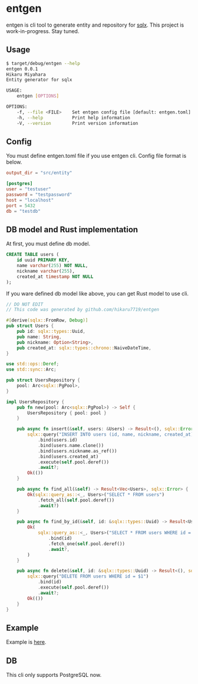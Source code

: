 # entgen

entgen is cli tool to generate entity and repository for [sqlx](https://github.com/launchbadge/sqlx). This project is work-in-progress. Stay tuned.

## Usage

```bash
$ target/debug/entgen --help
entgen 0.0.1
Hikaru Miyahara
Entity generator for sqlx

USAGE:
    entgen [OPTIONS]

OPTIONS:
    -f, --file <FILE>    Set entgen config file [default: entgen.toml]
    -h, --help           Print help information
    -V, --version        Print version information
```

## Config

You must define entgen.toml file if you use entgen cli.
Config file format is below.

```toml
output_dir = "src/entity"

[postgres]
user = "testuser"
password = "testpassword"
host = "localhost"
port = 5432
db = "testdb"
```

## DB model and Rust implementation

At first, you must define db model.

```sql
CREATE TABLE users (
    id uuid PRIMARY KEY,
    name varchar(255) NOT NULL,
    nickname varchar(255),
    created_at timestamp NOT NULL
);
```

If you ware defined db model like above, you can get Rust model to use cli.

```rs
// DO NOT EDIT
// This code was generated by github.com/hikaru7719/entgen

#[derive(sqlx::FromRow, Debug)]
pub struct Users {
    pub id: sqlx::types::Uuid,
    pub name: String,
    pub nickname: Option<String>,
    pub created_at: sqlx::types::chrono::NaiveDateTime,
}

use std::ops::Deref;
use std::sync::Arc;

pub struct UsersRepository {
    pool: Arc<sqlx::PgPool>,
}

impl UsersRepository {
    pub fn new(pool: Arc<sqlx::PgPool>) -> Self {
        UsersRepository { pool: pool }
    }

    pub async fn insert(&self, users: &Users) -> Result<(), sqlx::Error> {
        sqlx::query("INSERT INTO users (id, name, nickname, created_at) VALUES ($1, $2, $3, $4)")
            .bind(users.id)
            .bind(users.name.clone())
            .bind(users.nickname.as_ref())
            .bind(users.created_at)
            .execute(self.pool.deref())
            .await?;
        Ok(())
    }

    pub async fn find_all(&self) -> Result<Vec<Users>, sqlx::Error> {
        Ok(sqlx::query_as::<_, Users>("SELECT * FROM users")
            .fetch_all(self.pool.deref())
            .await?)
    }

    pub async fn find_by_id(&self, id: &sqlx::types::Uuid) -> Result<Users, sqlx::Error> {
        Ok(
            sqlx::query_as::<_, Users>("SELECT * FROM users WHERE id = $1")
                .bind(id)
                .fetch_one(self.pool.deref())
                .await?,
        )
    }

    pub async fn delete(&self, id: &sqlx::types::Uuid) -> Result<(), sqlx::Error> {
        sqlx::query("DELETE FROM users WHERE id = $1")
            .bind(id)
            .execute(self.pool.deref())
            .await?;
        Ok(())
    }
}
```

## Example

Example is [here](https://github.com/hikaru7719/entgen/tree/main/examples/sqlx-postgres).

## DB

This cli only supports PostgreSQL now.

